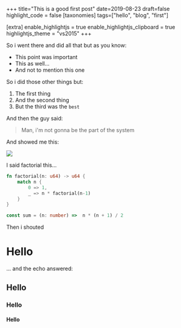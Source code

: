 +++
title="This is a good first post"
date=2019-08-23
draft=false
highlight_code = false
[taxonomies]
tags=["hello", "blog", "first"]

[extra]
enable_highlightjs = true
enable_highlightjs_clipboard = true
highlightjs_theme = "vs2015"
+++

So i went there and did all that but as you know:
* This point was important 
* This as well...
* And not to mention this one


So i did those other things but:
1. The first thing
2. And the second thing
3. But the third was the `best`

And then the guy said:
> Man, i'm not gonna be the part of the system

And showed me this:

<img src="https://dummyimage.com/640x4:3/">


I said factorial this...

```rust
fn factorial(n: u64) -> u64 {
    match n {
        0 => 1,
        _ => n * factorial(n-1)
    }
}
```

```typescript
const sum = (n: number) =>  n * (n + 1) / 2
```

Then i shouted

# Hello

... and the echo answered:

## Hello

### Hello 

#### Hello 
